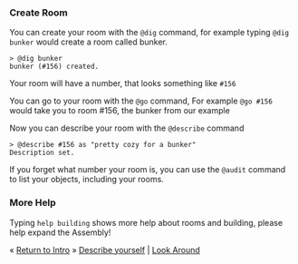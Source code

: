 ### Create Room

You can create your room with the `@dig` command, for example typing `@dig
bunker` would create a room called bunker.

```
> @dig bunker
bunker (#156) created.
```

Your room will have a number, that looks something like `#156`

You can go to your room with the `@go` command, For example `@go #156` would
take you to room #156, the bunker from our example

Now you can describe your room with the `@describe` command

```
> @describe #156 as "pretty cozy for a bunker"
Description set.
```

If you forget what number your room is, you can use the `@audit` command to
list your objects, including your rooms.

### More Help

Typing `help building` shows more help about rooms and building, please help
expand the Assembly!

&laquo; [Return to Intro](#intro) &raquo; [Describe yourself](#describe) | [Look Around](#lookaround)
